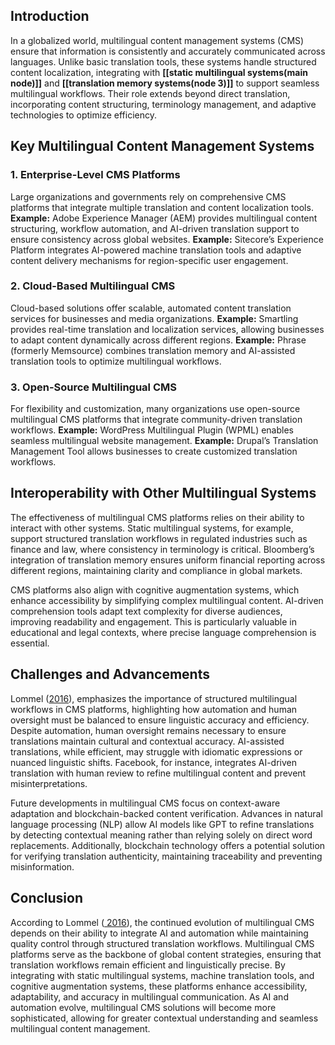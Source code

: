 ## **Introduction**

In a globalized world, multilingual content management systems (CMS) ensure that information is consistently and accurately communicated across languages. Unlike basic translation tools, these systems handle structured content localization, integrating with **[[static multilingual systems(main node)]]** and **[[translation memory systems(node 3)]]** to support seamless multilingual workflows. Their role extends beyond direct translation, incorporating content structuring, terminology management, and adaptive technologies to optimize efficiency.

## **Key Multilingual Content Management Systems**

### 1. Enterprise-Level CMS Platforms
Large organizations and governments rely on comprehensive CMS platforms that integrate multiple translation and content localization tools.
**Example:** Adobe Experience Manager (AEM) provides multilingual content structuring, workflow automation, and AI-driven translation support to ensure consistency across global websites.
**Example:** Sitecore’s Experience Platform integrates AI-powered machine translation tools and adaptive content delivery mechanisms for region-specific user engagement.

### 2. Cloud-Based Multilingual CMS
Cloud-based solutions offer scalable, automated content translation services for businesses and media organizations.
**Example:** Smartling provides real-time translation and localization services, allowing businesses to adapt content dynamically across different regions.
**Example:** Phrase (formerly Memsource) combines translation memory and AI-assisted translation tools to optimize multilingual workflows.

### 3. Open-Source Multilingual CMS
For flexibility and customization, many organizations use open-source multilingual CMS platforms that integrate community-driven translation workflows.
**Example:** WordPress Multilingual Plugin (WPML) enables seamless multilingual website management.
**Example:** Drupal’s Translation Management Tool allows businesses to create customized translation workflows.

## **Interoperability with Other Multilingual Systems**
The effectiveness of multilingual CMS platforms relies on their ability to interact with other systems. Static multilingual systems, for example, support structured translation workflows in regulated industries such as finance and law, where consistency in terminology is critical. Bloomberg’s integration of translation memory ensures uniform financial reporting across different regions, maintaining clarity and compliance in global markets.

CMS platforms also align with cognitive augmentation systems, which enhance accessibility by simplifying complex multilingual content. AI-driven comprehension tools adapt text complexity for diverse audiences, improving readability and engagement. This is particularly valuable in educational and legal contexts, where precise language comprehension is essential.

## **Challenges and Advancements**
Lommel ([2016](https://www.researchgate.net/publication/382474730_Automating_Translation)), emphasizes the importance of structured multilingual workflows in CMS platforms, highlighting how automation and human oversight must be balanced to ensure linguistic accuracy and efficiency. Despite automation, human oversight remains necessary to ensure translations maintain cultural and contextual accuracy. AI-assisted translations, while efficient, may struggle with idiomatic expressions or nuanced linguistic shifts. Facebook, for instance, integrates AI-driven translation with human review to refine multilingual content and prevent misinterpretations.

Future developments in multilingual CMS focus on context-aware adaptation and blockchain-backed content verification. Advances in natural language processing (NLP) allow AI models like GPT to refine translations by detecting contextual meaning rather than relying solely on direct word replacements. Additionally, blockchain technology offers a potential solution for verifying translation authenticity, maintaining traceability and preventing misinformation.

## Conclusion
According to Lommel ([ 2016](https://www.researchgate.net/publication/382474730_Automating_Translation)), the continued evolution of multilingual CMS depends on their ability to integrate AI and automation while maintaining quality control through structured translation workflows. Multilingual CMS platforms serve as the backbone of global content strategies, ensuring that translation workflows remain efficient and linguistically precise. By integrating with static multilingual systems, machine translation tools, and cognitive augmentation systems, these platforms enhance accessibility, adaptability, and accuracy in multilingual communication. As AI and automation evolve, multilingual CMS solutions will become more sophisticated, allowing for greater contextual understanding and seamless multilingual content management.





